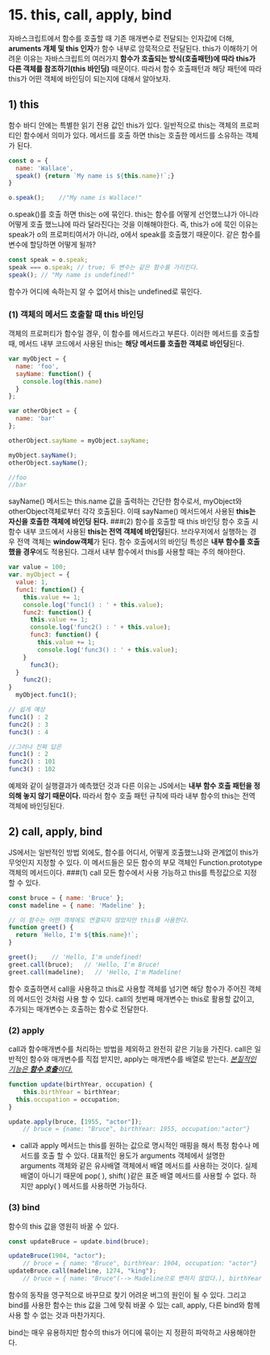 # 15. this, call, apply, bind



 자바스크립트에서 함수를 호출할 때 기존 매개변수로 전달되는 인자값에 더해, **aruments 개체 및 this 인자**가 함수 내부로 암묵적으로 전달된다. this가 이해하기 어려운 이유는 자바스크립트의 여러가지 **함수가 호출되는 방식(호출패턴)**에 따라 this가 다른 **객체를 참조**하기**(this 바인딩)** 때문이다. 따라서 함수 호출패턴과 해당 패턴에 따라 this가 어떤 객체에 바인딩이 되는지에 대해서 알아보자.

## 1) this
 함수 바디 안에는 특별한 읽기 전용 값인 this가 있다. 일반적으로 this는 객체의 프로퍼티인 함수에서 의미가 있다. 메서드를 호출 하면 this는 호출한 메서드를 소유하는 객체가 된다.
 ```js
 const o = {
   name: 'Wallace',
   speak() {return `My name is ${this.name}!`;}
 }
 
 o.speak();    //"My name is Wallace!"
 ```
 o.speak()를 호출 하면 this는 o에 묶인다. this는 함수를 어떻게 선언했느냐가 아니라 어떻게 호출 했느냐에 따라 달라진다는 것을 이해해야한다. 즉, this가 o에 묵인 이유는 speak가 o의 프로퍼티여서가 아니라, o에서 speak를 호출했기 때문이다. 같은 함수를 변수에 할당하면 어떻게 될까?

 ```js
 const speak = o.speak;
 speak === o.speak; // true; 두 변수는 같은 함수를 가리킨다.
 speak(); // "My name is undefined!"
 ```
함수가 어디에 속하는지 알 수 없어서 this는 undefined로 묶인다.

 ### (1) 객체의 메서드 호출할 때 this 바인딩
 객체의 프로퍼티가 함수일 경우, 이 함수를 메서드라고 부른다. 이러한 메서드를 호출할 때, 메서드 내부 코드에서 사용된 this는 **해당 메서드를 호출한 객체로 바인딩**된다.
 ```js
 var myObject = {
   name: 'foo',
   sayName: function() {
     console.log(this.name)
   }
 };
 
 var otherObject = {
   name: 'bar'
 };
 
 otherObject.sayName = myObject.sayName;
 
 myObject.sayName();
 otherObject.sayName();
 
 //foo
 //bar
 ```
 sayName() 메서드는 this.name 값을 출력하는 간단한 함수로서, myObject와 otherObject객체로부터 각각 호출된다. 이때 sayName() 메서드에서 사용된 **this는 자신을 호출한 객체에 바인딩 된다.** 
###(2) 함수를 호출할 때 this 바인딩
 함수 호출 시 함수 내부 코드에서 사용된 **this는 전역 객체에 바인딩**된다. 브라우저에서 실행하는 경우 전역 객체는 **window객체**가 된다. 함수 호출에서의 바인딩 특성은 **내부 함수를 호출했을 경우**에도 적용된다. 그래서 내부 함수에서 this를 사용할 때는 주의 해야한다.
```js
var value = 100;
var. myObject = {
  value: 1,
  func1: function() {
    this.value += 1;
    console.log('func1() : ' + this.value);
    func2: function() {
      this.value += 1;
      console.log('func2() : ' + this.value);
      func3: function() {
      	this.value += 1;
      	console.log('func3() : ' + this.value);
    }
      func3();
  }
    func2();
}
  myObject.func1();

// 쉽게 예상
func1() : 2
func2() : 3
func3() : 4

//그러나 진짜 답은
func1() : 2
func2() : 101
func3() : 102
```

 예제와 같이 실행결과가 예측했던 것과 다른 이유는 JS에서는 **내부 함수 호출 패턴을 정의해 놓지 않기 때문이다.** 따라서 함수 호출 패턴 규칙에 따라 내부 함수의 this는 전역 객체에 바인딩된다.




## 2) call, apply, bind
 JS에서는 일반적인 방법 외에도, 함수를 어디서, 어떻게 호출했느냐와 관계없이 this가 무엇인지 지정할 수 있다. 이 메서드들은 모든 함수의 부모 객체인 Function.prototype 객체의 메서드이다.
 ###(1) call
 모든 함수에서 사용 가능하고 this를 특정값으로 지정할 수 있다.
```js
const bruce = { name: 'Bruce' };
const madeline = { name: 'Madeline' };

// 이 함수는 어떤 객체에도 연결되지 않았지만 this를 사용한다.
function greet() {
  return `Hello, I'm ${this.name}!`;
}

greet();	// 'Hello, I'm undefined!
greet.call(bruce);	 // 'Hello, I'm Bruce!
greet.call(madeline);	// 'Hello, I'm Madeline!
```

 함수 호출하면서 call을 사용하고 this로 사용할 객체를 넘기면 해당 함수가 주어진 객체의 메서드인 것처럼 사용 할 수 있다. call의 첫번째 매개변수는 this로 활용할 값이고, 추가되는 매개변수는 호출하는 함수로 전달한다.

### (2) apply

 call과 함수매개변수를 처리하는 방법을 제외하고 완전히 같은 기능을 가진다. call은 일반적인 함수와 매개변수를 직접 받지만, apply는 매개변수를 배열로 받는다. <u>*본질적인 기능은 **함수 호출**이다.*</u> 

```js
function update(birthYear, occupation) {
	this.birthYear = birthYear;
  this.occupation = occupation;
}

update.apply(bruce, [1955, "actor"]);
	// bruce = {name: "Bruce", birthYear: 1955, occupation:"actor"}
```



-  call과 apply 메서드는 this를 원하는 값으로 명시적인 매핑을 해서 특정 함수나 메서드를 호출 할 수 있다. 대표적인 용도가 arguments 객체에서 설명한 arguments 객체와 같은 유사배열 객체에서 배열 메서드를 사용하는 것이다. 실제 배열이 아니기 때문에 pop( ), shift( )같은 표준 배열 메서드를 사용할 수 없다. 하지만 apply( ) 메서드를 사용하면 가능하다.

### (3) bind

 함수의 this 값을 영원히 바꿀 수 있다. 

```js
const updateBruce = update.bind(bruce);

updateBruce(1904, "actor");
	// bruce = { name: "Bruce", birthYear: 1904, occupation: "actor"}
updateBruce.call(madeline, 1274, "king");
	// bruce = { name: "Bruce"(--> Madeline으로 변하지 않았다.), birthYear: 1274, occupation: "king"}

```

 함수의 동작을 영구적으로 바꾸므로 찾기 어려운 버그의 원인이 될 수 있다. 그리고 bind를 사용한 함수는 this 값을 그에 맞춰 바꿀 수 있는 call, apply, 다른 bind와 함께 사용 할 수 없는 것과 마찬가지다.

 bind는 매우 유용하지만 함수의 this가 어디에 묶이는 지 정환히 파악하고 사용해야한다.
